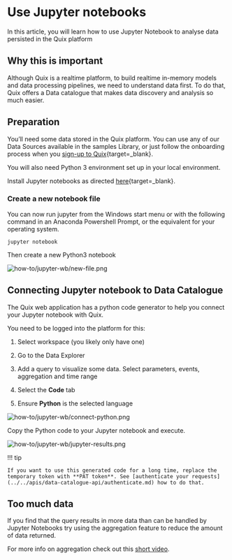 # Use Jupyter notebooks

In this article, you will learn how to use Jupyter Notebook to analyse
data persisted in the Quix platform

## Why this is important

Although Quix is a realtime platform, to build realtime in-memory models
and data processing pipelines, we need to understand data first. To do
that, Quix offers a Data catalogue that makes data discovery and
analysis so much easier.

## Preparation

You’ll need some data stored in the Quix platform. You can use any of
our Data Sources available in the samples Library, or just follow the
onboarding process when you [sign-up to
Quix](https://portal.platform.quix.ai/self-sign-up?xlink=docs){target=_blank}.

You will also need Python 3 environment set up in your local
environment.

Install Jupyter notebooks as directed [here](https://docs.jupyter.org/en/latest/install/notebook-classic.html){target=_blank}.

### Create a new notebook file

You can now run jupyter from the Windows start menu or with the following command in an Anaconda Powershell Prompt, or the equivalent for your operating system.

``` shell
jupyter notebook
```

Then create a new Python3 notebook

![how-to/jupyter-wb/new-file.png](../../platform/images/how-to/jupyter-wb/new-file.png)

## Connecting Jupyter notebook to Data Catalogue

The Quix web application has a python code generator to help you connect your Jupyter notebook with Quix.

You need to be logged into the platform for this:

1.  Select workspace (you likely only have one)

2.  Go to the Data Explorer

3.  Add a query to visualize some data. Select parameters, events, aggregation and time range

4.  Select the **Code** tab

5.  Ensure **Python** is the selected language

![how-to/jupyter-wb/connect-python.png](../../platform/images/how-to/jupyter-wb/connect-python.png)

Copy the Python code to your Jupyter notebook and execute.

![how-to/jupyter-wb/jupyter-results.png](../../platform/images/how-to/jupyter-wb/jupyter-results.png)

!!! tip

	If you want to use this generated code for a long time, replace the temporary token with **PAT token**. See [authenticate your requests](../../apis/data-catalogue-api/authenticate.md) how to do that.

## Too much data

If you find that the query results in more data than can be handled by
Jupyter Notebooks try using the aggregation feature to reduce the amount
of data returned.

For more info on aggregation check out this [short
video](https://youtu.be/fnEPnIunyxA).
